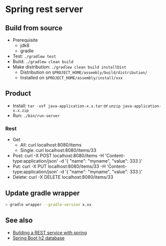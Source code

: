 # Spring rest server

## Build from source

- Prerequisite
  - jdk8
  - gradle
- Test: `./gradlew test`
- Build: `./gradlew clean build`
- Make distribution: `./gradlew clean build installDist`
  - Distribution on `$PROJECT_HOME/assembly/build/distribution/`
  - Installed on `$PROJECT_HOME/assembly/install/xxx`

## Product

- Install: `tar -xvf java-application-x.x.tar` or `unzip java-application-x.x.zip`
- Run: `./bin/run-server`

### Rest

- Get
  - All: curl localhost:8080/items
  - Single: curl localhost:8080/items/33
- Post: curl -X POST localhost:8080/items -H 'Content-type:application/json' -d '{ "name": "myname", "value": 333 }'
- Put: curl -X PUT localhost:8080/items/33 -H 'Content-type:application/json' -d '{ "name": "myname", "value": 333 }'
- Delete: curl -X DELETE localhost:8080/items/33

## Update gradle wrapper

```sh
> gradle wrapper --gradle-version x.xx
```

## See also

- [Building a REST service with spring](https://spring.io/guides/tutorials/bookmarks/)
- [Spring Boot h2 database](https://www.baeldung.com/spring-boot-h2-database)
